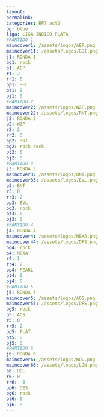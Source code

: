 ```yaml
---
layout: 
permalink: 
categories: RP7 act2
bg: blue
liga: LIGA INDIGO PLATA
#PARTIDO 1
maincover1: /assets/logos/AEP.png
maincover11: /assets/logos/GDI.png
j1: RONDA 1
bg1: rock
p1: AEP
r1: 2
rr1: 0
pp1: HEL
pt1: 0
pj1: 0
#PARTIDO 2
maincover2: /assets/logos/WZP.png
maincover22: /assets/logos/RNT.png
j2: RONDA 2
p2: WZP
r2: 2
rr2: 0
pp2: RNT
bg2: rock rock
pt2: 0
pj2: 0
#PARTIDO 3
j3: RONDA 3
maincover3: /assets/logos/BNT.png
maincover33: /assets/logos/EVL.png
p3: BNT
r3: 0
rr3: 2
pp3: EVL
bg3: rock
pt3: 0
pj3: 0
#PARTIDO 4
j4: RONDA 4
maincover4: /assets/logos/MEXA.png
maincover44: /assets/logos/DFS.png
bg4: rock 
p4: MEXA
r4: 1
rr4: 2
pp4: PEARL
pt4: 0
pj4: 0
#PARTIDO 5
j5: RONDA 5
maincover5: /assets/logos/AOS.png
maincover55: /assets/logos/DFS.png
bg5: rock 
p5: AOS
r5: 0
rr5: 2
pp5: PLAT
pt5: 0
pj5: 0
#PARTIDO 6
j6: RONDA 6
maincover6: /assets/logos/HOL.png
maincover66: /assets/logos/LGN.png
p6: HOL
r6: 0
rr6:  0
pp6: DES
bg6: rock
pt6: 0
pj6: 0
---
```

